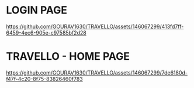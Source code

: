 # LOGIN PAGE 
https://github.com/GOURAV1630/TRAVELLO/assets/146067299/413fd7ff-6459-4ec6-905e-c97585bf2d28

# TRAVELLO - HOME PAGE
https://github.com/GOURAV1630/TRAVELLO/assets/146067299/7de6180d-f47f-4c20-8f75-83826460f783
